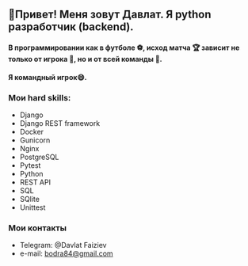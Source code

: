## 👋Привет! Меня зовут Давлат. Я python разработчик (backend).
#### В программировании как в футболе :soccer:, исход матча :trophy: зависит не только от игрока :running:, но и от всей команды :two_men_holding_hands:. ####
#### Я командный игрок:smile:. ####
### Мои hard skills:
- Django
- Django REST framework
- Docker
- Gunicorn
- Nginx
- PostgreSQL
- Pytest
- Python
- REST API
- SQL
- SQlite
- Unittest
### Мои контакты
* Telegram: @Davlat Faiziev
* e-mail: bodra84@gmail.com
